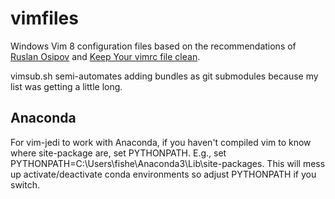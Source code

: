 # vimfiles

Windows Vim 8 configuration files based on the recommendations of [Ruslan Osipov](http://www.rosipov.com/blog/vim-pathogen-and-git-submodules/) and [Keep Your vimrc file clean](http://vim.wikia.com/wiki/Keep_your_vimrc_file_clean).

vimsub.sh semi-automates adding bundles as git submodules because my list was getting a little long.

## Anaconda

For vim-jedi to work with Anaconda, if you haven't compiled vim to know where site-package are, set PYTHONPATH. E.g., set PYTHONPATH=C:\Users\fishe\Anaconda3\Lib\site-packages. This will mess up activate/deactivate conda environments so adjust PYTHONPATH if you switch.
